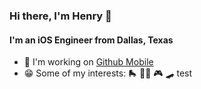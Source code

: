 ### Hi there, I'm Henry 👋

#### I'm an iOS Engineer from Dallas, Texas 

- 📱 I'm working on [Github Mobile](https://github.com/mobile)
- 😁 Some of my interests: 🛼 🚵‍♀️ 🎮 🛹 
test
